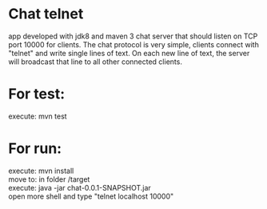 # Chat telnet
app developed with jdk8 and maven 3
chat server that should listen on TCP port 10000 for clients. The chat protocol is very simple, clients connect with "telnet" and write single lines of text. On each new line of text, the server will broadcast that line to all other connected clients.

# For test:
  execute: mvn test

# For run:
  execute: mvn install  
  move to: in folder /target  
  execute: java -jar chat-0.0.1-SNAPSHOT.jar  
  open more shell and type "telnet localhost 10000"
  
  
